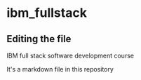 # ibm_fullstack

## Editing the file 

IBM full stack software development course 

It's a markdown file in this repository 
